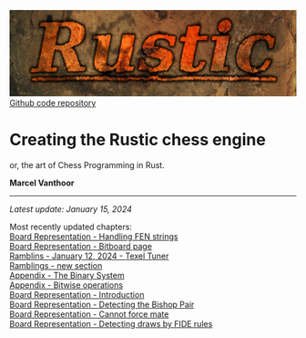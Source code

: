![Rustic Logo](../img/rustic-logo-web.jpg)
[Github code repository](https://github.com/mvanthoor/rustic)

# Creating the Rustic chess engine

or, the art of Chess Programming in Rust.

__**Marcel Vanthoor**__<br /><hr />

_Latest update: January 15, 2024_<br />

Most recently updated chapters:<br />
[Board Representation - Handling FEN
strings](../board_representation/handling_fen_strings.md)<br />
[Board Representation - Bitboard
page](../board_representation/bitboards.md)<br />
[Ramblins - January 12, 2024 - Texel Tuner](../ramblings/2024/20240112_texel_tuner.md)<br />
[Ramblings - new section](../ramblings/index.md)<br />
[Appendix - The Binary System](../appendix/binary_system.md)<br />
[Appendix - Bitwise operations](../appendix/bitwise_operations.md)<br />
[Board Representation - Introduction](../board_representation/introduction.md)<br />
[Board Representation - Detecting the Bishop Pair](../board_representation/detecting_bishop_pair.md)<br />
[Board Representation - Cannot force mate](../board_representation/detecting_cant_force_mate.md)<br />
[Board Representation - Detecting draws by FIDE rules](../board_representation/detecting_fide_draws.md)